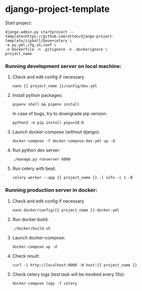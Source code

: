 # django-project-template

Start project:

```
django-admin.py startproject --template=https://github.com/atten/django-project-template/zipball/base+celery \
-e py,yml,cfg,sh,conf \
-n Dockerfile -n .gitignore -n .dockerignore \
project_name
```

### Running development server on local machine:

1. Check and edit config if necessary
    ```
    nano {{ project_name }}/config/dev.yml
    ```  
1. Install python packages:
    ```
    pipenv shell && pipenv install
    ```
    In case of bugs, try to downgrade pip version:
    ```
    python3 -m pip install pip==18.0
    ```
1.  Launch docker-compose (without django):
    ```
    docker-compose -f docker-compose.dev.yml up -d
    ```
1.  Run python dev server:
    ```
    ./manage.py runserver 8000
    ```
1.  Run celery with beat:
    ```
    celery worker --app {{ project_name }} -l info -c 1 -B
    ```

    
### Running production server in docker:    
    
1. Check and edit config if necessary
    ```
    nano docker/config/{{ project_name }}-docker.yml
    ```  
1. Run docker build:
    ```
    ./docker/build.sh
    ```
1. Launch docker-compose:
    ```
    docker-compose up -d
    ```
1. Check result:
    ```
    curl -i http://localhost:8000 -H host:{{ project_name }}
    ```
1. Check celery logs (test task will be invoked every 10s):
    ```
    docker-compose logs -f celery
    ```
